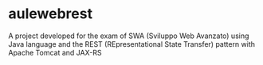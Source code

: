 # aulewebrest
A project developed for the exam of SWA (Sviluppo Web Avanzato) using Java language and the REST (REpresentational State Transfer) pattern with Apache Tomcat and JAX-RS
